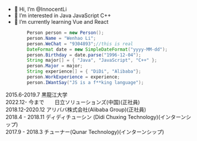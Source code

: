 - 👋 Hi, I’m @InnocentLi
- 👀 I’m interested in Java JavaScript C++ 
- 🌱 I’m currently learning Vue and React
```java
        Person person = new Person();
        person.Name = "Wenhao Li";
        person.WeChat = "9304893";//this is real
        DateFormat date = new SimpleDateFormat("yyyy-MM-dd");
        person.Birthday = date.parse("1996-12-04");
        String major[] = { "Java", "JavaScript", "C++" };
        person.Major = major;
        String experience[] = { "DiDi", "Alibaba"};
        person.WorkExperience = experience;
        person.IWantSay("JS is a f**king language");

```
2015.6-2019.7     黒龍江大学  
2022.12- 今まで　　日立ソリューションズ(中国)(正社員)  
2018.12-2020.12   アリババ株式会社(Alibaba Group)(正社員)  
2018.4 - 2018.11   ディディチューシン (Didi Chuxing Technology)(インターンシップ)  
2017.9  -  2018.3   チューナー(Qunar Technology)(インターンシップ)  
